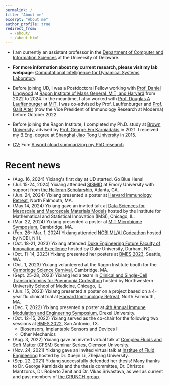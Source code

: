 ```yaml
---
permalink: /
title: "About me"
excerpt: "About me"
author_profile: true
redirect_from: 
  - /about/
  - /about.html
---
```


<!--- Please consider to submit to our special issue on *Molecular and Cellular Biomechanics*: [Physics-informed machine learning for biomechanics and bio-fluid dynamics](https://www.techscience.com/mcb/special_detail/physics_machine-learning). The deadline is **May 31, 2024**.-->
- I am currently an assistant professor in the [Department of Computer and Information Sciences](https://www.cis.udel.edu/) at the University of Delaware.
- **For more information about my current research, please visit my lab webpage**: [Computational Intelligence for Dynamical Systems Laboratory](https://ydeng-group.github.io/).
- Before joining UD, I was a Postdoctoral Fellow working with [Prof. Daniel Lingwood](https://ragoninstitute.org/lingwood/) at [Ragon Institute of Mass General, MIT, and Harvard](https://ragoninstitute.org/) from 2022 to 2024. In the meantime, I also worked with [Prof. Douglas A Lauffenburger](http://web.mit.edu/dallab/people/index.html) at [MIT](https://www.mit.edu/). I was co-advised by Prof. Lauffenburger and [Prof. Galit Alter](https://researchers.mgh.harvard.edu/profile/3588853/Galit-Alter) (now the Vice President of Immunology Research at Moderna) before October 2022.
- Before joining the Ragon Institute, I completed my Ph.D. study at [Brown University](https://www.brown.edu/), advised by [Prof. George Em Karniadakis](https://www.brown.edu/research/projects/crunch/george-karniadakis) in 2021. I received my B.Eng. degree at [Shanghai Jiao Tong University](https://en.sjtu.edu.cn/) in 2015.

- [CV](http://yixiangd.github.io/files/YixiangDeng_CV.pdf); Fun: [A word cloud summarizing my PhD research](../images/word_cloud.pdf)

Recent news
===========
- (Aug. 16, 2024) Yixiang's first day at UD started. Go Blue Hens!
- (Jul. 15-24, 2024) Yixiang attended [SISMID](https://sph.emory.edu/SISMID/index.html) at Emory University with support from [the Halloran Scholarship](https://sph.emory.edu/SISMID/scholarships/index.html), Atlanta, GA.
- (Jun. 24, 2024) Yixiang presented a poster at [Harvard Immunology Retreat](https://immunology.hms.harvard.edu/), North Falmouth, MA.
- (May 14, 2024) Yixiang gave an invited talk at [Data Sciences for Mesoscale and Macroscale Materials Models](https://www.imsi.institute/activities/data-driven-materials-informatics/data-sciences-for-mesoscale-and-macroscale-materials-models/) hosted by the Institute for Mathematical and Statistical Innovation (IMSI), Chicago, IL.
- (Mar. 22, 2024) Yixiang presented a poster at [MIT Microbiome Symposium](https://sites.mit.edu/microbiome-club/about-2/), Cambridge, MA.
- (Feb. 26- Mar. 1, 2024) Yixiang attended [NCBI ML/AI Codeathon](https://ncbiinsights.ncbi.nlm.nih.gov/2024/03/05/celebrating-transparent-ml-ai-solutions-codeathon/) hosted by NCBI, NIH.
- (Oct. 18-21, 2023) Yixiang attended [Duke Engineering Future Faculty of Innovation and Excellence](https://sites.google.com/view/duke-engineering-define/home) hosted by Duke University, Durham, NC.
- (Oct. 11-14, 2023) Yixiang presented her posters at [BMES 2023](https://www.bmes.org/annualmeeting), Seattle, WA.
- (Oct. 1, 2023) Yixiang volunteered at the Ragon Institute booth for the [Cambridge Science Carnival](https://cambridgesciencefestival.org/), Cambridge, MA.
- (Sept. 25-28, 2023) Yixiang led a team in [Clinical and Single-Cell Transcriptomics for Pneumonia Codeathon](https://script.northwestern.edu/codeathon/) hosted by Northwestern University School of Medicine, Chicago, IL.
- (Jun. 15, 2023) Yixiang presented a poster on a project based on a 4-year flu clinical trial at [Harvard Immunology Retreat](https://immunology.hms.harvard.edu/), North Falmouth, MA.
- (Dec. 7, 2022) Yixiang presented a poster at [4th Annual Immune Modulation and Engineering Symposium](https://drexel.edu/biomed/research-and-design/overview/IMES2022/), Drexel University.
- (Oct. 12-15, 2022) Yixiang served as the co-chair for the following two sessions at [BMES 2022](https://www.bmes.org/annualmeeting), San Antonio, TX.
   - Biosensors, Implantable Sensors and Devices II 
   - Other Mechanics
- (Aug. 3, 2022) Yixiang gave an invited virtual talk at [Complex Fluids and Soft Matter (CFSM) Seminar Series](https://cecas.clemson.edu/zhenli/cfsm/), Clemson University.
- (Nov. 24, 2021) Yixiang gave an invited virtual talk at [Institue of Fluid Engineering](http://www.zjufluid.org/) hosted by Dr. Xuejin Li, Zhejiang University.
- (Sep. 22, 2021) Yixiang successfully defended her thesis! Many thanks to Dr. George Karnidakis and the thesis committee, Dr. Christos Mantzoros, Dr. Roberto Zenit and Dr. Vikas Srivastava, as well as current and past members of [the CRUNCH group](https://www.brown.edu/research/projects/crunch/).
